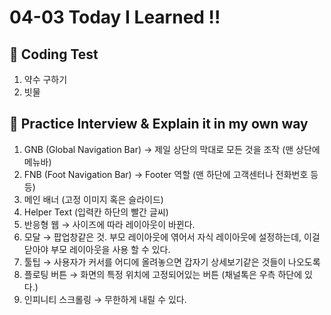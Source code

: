 # 04-03 Today I Learned !!

## **📌** Coding Test

1. 약수 구하기
2. 빗물

## **📌 Practice Interview & Explain it in my own way**

1. GNB (Global Navigation Bar) → 제일 상단의 막대로 모든 것을 조작 (맨 상단에 메뉴바)
2. FNB (Foot Navigation Bar) → Footer 역할 (맨 하단에 고객센터나 전화번호 등등)
3. 메인 배너 (고정 이미지 혹은 슬라이드)
4. Helper Text (입력칸 하단의 빨간 글씨)
5. 반응형 웹 → 사이즈에 따라 레이아웃이 바뀐다.
6. 모달 → 팝업창같은 것. 부모 레이아웃에 엮어서 자식 레이아웃에 설정하는데, 이걸 닫아야 부모 레이아웃을 사용 할 수 있다.
7. 툴팁 → 사용자가 커서를 어디에 올려놓으면 갑자기 상세보기같은 것들이 나오도록
8. 플로팅 버튼 → 화면의 특정 위치에 고정되어있는 버튼 (채널톡은 우측 하단에 있다.)
9. 인피니티 스크롤링 → 무한하게 내릴 수 있다.